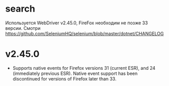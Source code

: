 # search
Используется WebDriver v2.45.0, FireFox необходим не позже 33 версии.
Смотри https://github.com/SeleniumHQ/selenium/blob/master/dotnet/CHANGELOG

v2.45.0
=======
 * Supports native events for Firefox versions 31 (current ESR), and
   24 (immediately previous ESR). Native event support has been discontinued
   for versions of Firefox later than 33.
